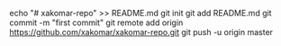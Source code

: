 echo "# xakomar-repo" >> README.md
git init
git add README.md
git commit -m "first commit"
git remote add origin https://github.com/xakomar/xakomar-repo.git
git push -u origin master
